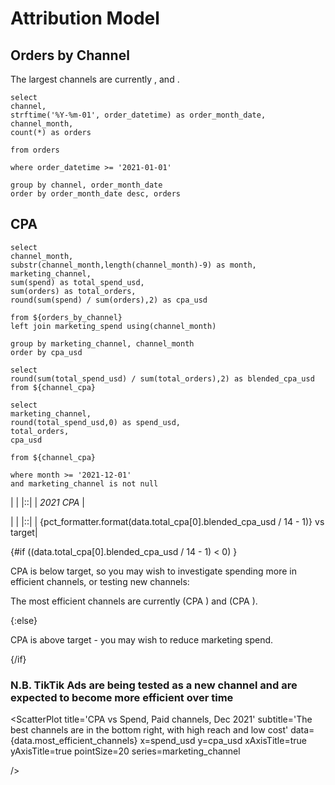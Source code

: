 # Attribution Model

## Orders by Channel

The largest channels are currently <Value data={data.orders_by_channel} row=5/>, <Value data={data.orders_by_channel} row=4/> and <Value data={data.orders_by_channel} row=3/>.

```orders_by_channel
select 
channel,
strftime('%Y-%m-01', order_datetime) as order_month_date,
channel_month,
count(*) as orders

from orders

where order_datetime >= '2021-01-01'

group by channel, order_month_date
order by order_month_date desc, orders
```

<AreaChart
    title='Orders attributed to each channel'
    data={data.orders_by_channel}
    x=order_month_date
    y=orders
    series=channel
/>

## CPA


```channel_cpa
select 
channel_month,
substr(channel_month,length(channel_month)-9) as month,
marketing_channel,
sum(spend) as total_spend_usd,
sum(orders) as total_orders,
round(sum(spend) / sum(orders),2) as cpa_usd

from ${orders_by_channel}
left join marketing_spend using(channel_month)

group by marketing_channel, channel_month
order by cpa_usd
```

```total_cpa
select 
round(sum(total_spend_usd) / sum(total_orders),2) as blended_cpa_usd
from ${channel_cpa}
```

```most_efficient_channels
select 
marketing_channel,
round(total_spend_usd,0) as spend_usd,
total_orders,
cpa_usd

from ${channel_cpa}

where month >= '2021-12-01'
and marketing_channel is not null
```

|  |
|::|
| *2021 CPA* |

| <Value data={data.total_cpa}/> | 
|::|
| {pct_formatter.format(data.total_cpa[0].blended_cpa_usd / 14 - 1)} vs target|


{#if ((data.total_cpa[0].blended_cpa_usd / 14 - 1) < 0) }

CPA is below target, so you may wish to investigate spending more in efficient channels, or testing new channels:

The most efficient channels are currently <Value data={data.most_efficient_channels}/> (CPA <Value data={data.most_efficient_channels} column=cpa_usd/>) and <Value data={data.most_efficient_channels} row=1/> (CPA <Value data={data.most_efficient_channels} row=1 column=cpa_usd/>).


{:else}

CPA is above target - you may wish to reduce marketing spend.

{/if}





<LineChart
    title='Cost per Acquisition by Channel, 2021'
    data={data.channel_cpa}
    x=month
    y=cpa_usd
    series=marketing_channel
/>

### N.B. TikTik Ads are being tested as a new channel and are expected to become more efficient over time



<ScatterPlot
    title='CPA vs Spend, Paid channels, Dec 2021'
    subtitle='The best channels are in the bottom right, with high reach and low cost'
    data={data.most_efficient_channels}
    x=spend_usd
    y=cpa_usd
    xAxisTitle=true
    yAxisTitle=true
    pointSize=20
    series=marketing_channel
    
/>




<style>
    table {
        width: 100%;
        
    }
    th {
        font-size: 32px;
    }
</style>


<script>

var usd_formatter = new Intl.NumberFormat('en-US', {
  style: 'currency',
  currency: 'USD',

  // These options are needed to round to whole numbers if that's what you want.
  minimumFractionDigits: 0, // (this suffices for whole numbers, but will print 2500.10 as $2,500.1)
  maximumFractionDigits: 0, // (causes 2500.99 to be printed as $2,501)
});

var pct_formatter = new Intl.NumberFormat('en-US', {
  style: 'percent',
  // These options are needed to round to whole numbers if that's what you want.
  minimumFractionDigits: 0, // (this suffices for whole numbers, but will print 2500.10 as $2,500.1)
  maximumFractionDigits: 0, // (causes 2500.99 to be printed as $2,501)
});

</script>